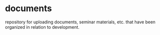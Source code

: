 # documents
repository for uploading documents, seminar materials, etc. that have been organized in relation to development.
